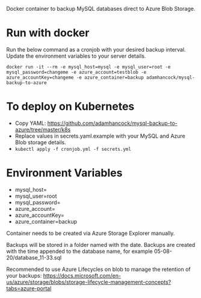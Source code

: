 Docker container to backup MySQL databases direct to Azure Blob Storage.

# Run with docker

Run the below command as a cronjob with your desired backup interval. Update the environment variables to your server details.

`docker run -it --rm -e mysql_host=mysql -e mysql_user=root -e mysql_password=changeme -e azure_account=testblob -e azure_accountKey=changeme -e azure_container=backup adamhancock/mysql-backup-to-azure`

# To deploy on Kubernetes

- Copy YAML: https://github.com/adamhancock/mysql-backup-to-azure/tree/master/k8s
- Replace values in secrets.yaml.example with your MySQL and Azure Blob storage details.
- `kubectl apply -f cronjob.yml -f secrets.yml`

# Environment Variables

- mysql_host=
- mysql_user=root
- mysql_password=
- azure_account=<myaccount>
- azure_accountKey=
- azure_container=backup

Container needs to be created via Azure Storage Explorer manually.

Backups will be stored in a folder named with the date. Backups are created with the time appended to the database name, for example 05-08-20/database_11-33.sql

Recommended to use Azure Lifecycles on blob to manage the retention of your backups: https://docs.microsoft.com/en-us/azure/storage/blobs/storage-lifecycle-management-concepts?tabs=azure-portal
